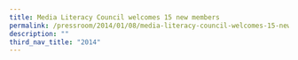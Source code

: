 ```yaml
---
title: Media Literacy Council welcomes 15 new members
permalink: /pressroom/2014/01/08/media-literacy-council-welcomes-15-new-members/
description: ""
third_nav_title: "2014"
---
```

